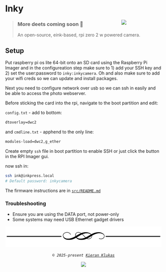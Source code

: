 # Inky

<img src="https://cachet.dunkirk.sh/emojis/inky/r/" width="130" align="right">

> ### More deets coming soon 👀  
> An open-source, eink-based, rpi zero 2 w powered camera.

## Setup

Put raspberry pi os lite 64-bit onto an SD card using the Raspberry Pi Imager and in the configureation step make sure to 1) add your SSH key and 2) set the user:password to `inky:inkycamera`. Oh and also make sure to add your wifi creds so we can update and install packages.

Next you need to configure network over usb so we can ssh in easily and be able to access the photo webserver.

Before sticking the card into the rpi, navigate to the boot partition and edit:

`config.txt` - add to bottom:
```txt
dtoverlay=dwc2
```

and `cmdline.txt` - apphend to the only line:
```txt
modules-load=dwc2,g_ether
```

Create empty `ssh` file in boot partition to enable SSH or just click the button in the RPI Imager gui.

now ssh in:
```bash
ssh ink@inkpress.local
# Default password: inkycamera
```

The firmware instructions are in [`src/README.md`](src/README.md)

### Troubleshooting
- Ensure you are using the DATA port, not power-only
- Some systems may need USB Ethernet gadget drivers

<p align="center">
	<img src="https://raw.githubusercontent.com/taciturnaxolotl/carriage/master/.github/images/line-break.svg" />
</p>

<p align="center">
	<i><code>&copy 2025-present <a href="https://github.com/taciturnaxolotl">Kieran Klukas</a></code></i>
</p>

<p align="center">
	<a href="https://github.com/taciturnaxolotl/inky/blob/master/LICENSE.md"><img src="https://img.shields.io/static/v1.svg?style=for-the-badge&label=License&message=MIT&logoColor=d9e0ee&colorA=363a4f&colorB=b7bdf8"/></a>
</p>
